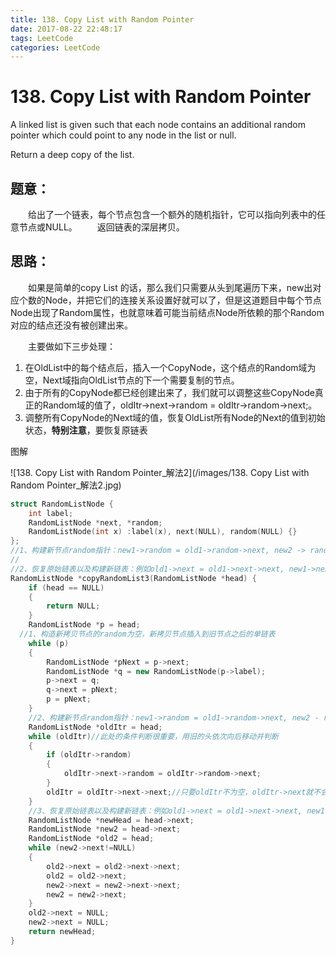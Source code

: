 ```yaml
---
title: 138. Copy List with Random Pointer
date: 2017-08-22 22:48:17
tags: LeetCode
categories: LeetCode
---
```


# 138. Copy List with Random Pointer

A linked list is given such that each node contains an additional random pointer which could point to any node in the list or null.

Return a deep copy of the list.

<!--more-->

## 题意：

　　给出了一个链表，每个节点包含一个额外的随机指针，它可以指向列表中的任意节点或NULL。
　　返回链表的深层拷贝。

## 思路：

　　如果是简单的copy List 的话，那么我们只需要从头到尾遍历下来，new出对应个数的Node，并把它们的连接关系设置好就可以了，但是这道题目中每个节点Node出现了Random属性，也就意味着可能当前结点Node所依赖的那个Random对应的结点还没有被创建出来。

　　主要做如下三步处理：

1. 在OldList中的每个结点后，插入一个CopyNode，这个结点的Random域为空，Next域指向OldList节点的下一个需要复制的节点。
2. 由于所有的CopyNode都已经创建出来了，我们就可以调整这些CopyNode真正的Random域的值了，oldItr->next->random = oldItr->random->next;。
3. 调整所有CopyNode的Next域的值，恢复OldList所有Node的Next的值到初始状态，**特别注意**，要恢复原链表

图解

![138. Copy List with Random Pointer_解法2](/images/138. Copy List with Random Pointer_解法2.jpg)

```c++
struct RandomListNode {
	int label;
	RandomListNode *next, *random;
	RandomListNode(int x) :label(x), next(NULL), random(NULL) {}
};
//1、构建新节点random指针：new1->random = old1->random->next, new2 -> random = NULL, new3 - random = NULL, new4->random = old4->random->next
//
//2、恢复原始链表以及构建新链表：例如old1->next = old1->next->next, new1->next = new1->next->next
RandomListNode *copyRandomList3(RandomListNode *head) {
	if (head == NULL)
	{
		return NULL;
	}
	RandomListNode *p = head;
  //1、构造新拷贝节点的random为空，新拷贝节点插入到旧节点之后的单链表
	while (p)
	{
		RandomListNode *pNext = p->next;
		RandomListNode *q = new RandomListNode(p->label);
		p->next = q;
		q->next = pNext;
		p = pNext;
	}
	//2、构建新节点random指针：new1->random = old1->random->next, new2 - random = NULL, new3 - random = NULL, new4->random = old4->random->next
	RandomListNode *oldItr = head;
	while (oldItr)//此处的条件判断很重要，用旧的头依次向后移动并判断
	{
		if (oldItr->random)
		{
			oldItr->next->random = oldItr->random->next;
		}
		oldItr = oldItr->next->next;//只要oldItr不为空，oldItr->next就不会为空，因为可定后面有复制的元素
	}
	//3、恢复原始链表以及构建新链表：例如old1->next = old1->next->next, new1->next = new1->next->next
	RandomListNode *newHead = head->next;
	RandomListNode *new2 = head->next;
	RandomListNode *old2 = head;
	while (new2->next!=NULL)
	{
		old2->next = old2->next->next;
		old2 = old2->next;
		new2->next = new2->next->next;
		new2 = new2->next;
	}
	old2->next = NULL;
	new2->next = NULL;
	return newHead;
}
```

